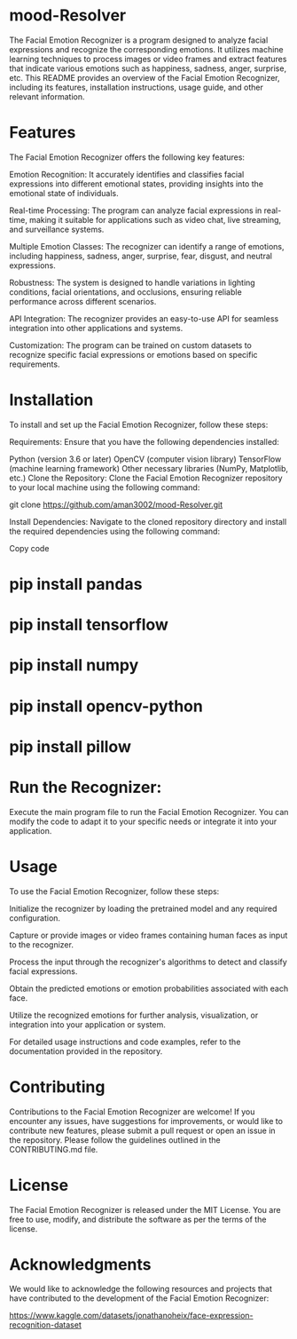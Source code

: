 # mood-Resolver

The Facial Emotion Recognizer is a program designed to analyze facial expressions and recognize the corresponding emotions. It utilizes machine learning techniques to process images or video frames and extract features that indicate various emotions such as happiness, sadness, anger, surprise, etc. This README provides an overview of the Facial Emotion Recognizer, including its features, installation instructions, usage guide, and other relevant information.

# Features
The Facial Emotion Recognizer offers the following key features:

Emotion Recognition: It accurately identifies and classifies facial expressions into different emotional states, providing insights into the emotional state of individuals.

Real-time Processing: The program can analyze facial expressions in real-time, making it suitable for applications such as video chat, live streaming, and surveillance systems.

Multiple Emotion Classes: The recognizer can identify a range of emotions, including happiness, sadness, anger, surprise, fear, disgust, and neutral expressions.

Robustness: The system is designed to handle variations in lighting conditions, facial orientations, and occlusions, ensuring reliable performance across different scenarios.

API Integration: The recognizer provides an easy-to-use API for seamless integration into other applications and systems.

Customization: The program can be trained on custom datasets to recognize specific facial expressions or emotions based on specific requirements.

# Installation
To install and set up the Facial Emotion Recognizer, follow these steps:

Requirements: Ensure that you have the following dependencies installed:

Python (version 3.6 or later)
OpenCV (computer vision library)
TensorFlow (machine learning framework)
Other necessary libraries (NumPy, Matplotlib, etc.)
Clone the Repository: Clone the Facial Emotion Recognizer repository to your local machine using the following command:


git clone https://github.com/aman3002/mood-Resolver.git


Install Dependencies: Navigate to the cloned repository directory and install the required dependencies using the following command:


Copy code
# pip install pandas
# pip install tensorflow
# pip install numpy
# pip install opencv-python
# pip install pillow



# Run the Recognizer:

Execute the main program file to run the Facial Emotion Recognizer. You can modify the code to adapt it to your specific needs or integrate it into your application.

# Usage
To use the Facial Emotion Recognizer, follow these steps:

Initialize the recognizer by loading the pretrained model and any required configuration.

Capture or provide images or video frames containing human faces as input to the recognizer.

Process the input through the recognizer's algorithms to detect and classify facial expressions.

Obtain the predicted emotions or emotion probabilities associated with each face.

Utilize the recognized emotions for further analysis, visualization, or integration into your application or system.

For detailed usage instructions and code examples, refer to the documentation provided in the repository.

# Contributing
Contributions to the Facial Emotion Recognizer are welcome! If you encounter any issues, have suggestions for improvements, or would like to contribute new features, please submit a pull request or open an issue in the repository. Please follow the guidelines outlined in the CONTRIBUTING.md file.

# License
The Facial Emotion Recognizer is released under the MIT License. You are free to use, modify, and distribute the software as per the terms of the license.

# Acknowledgments
We would like to acknowledge the following resources and projects that have contributed to the development of the Facial Emotion Recognizer:


https://www.kaggle.com/datasets/jonathanoheix/face-expression-recognition-dataset
